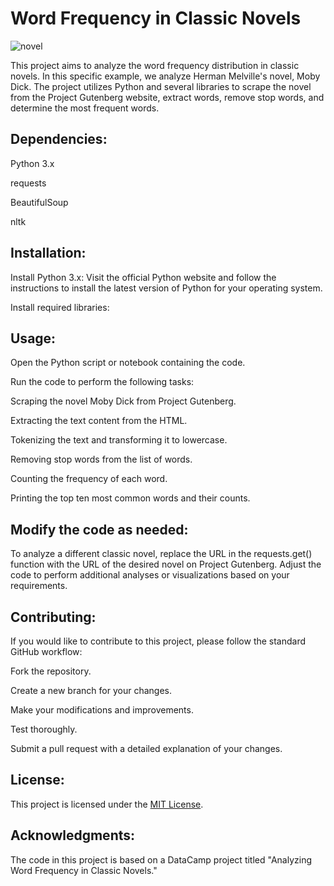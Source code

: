 # Word Frequency in Classic Novels

![novel](https://github.com/okonkwoloretta/novel/assets/116097143/1ff2fd85-9086-48a1-8092-8da2f5bebeb5)


This project aims to analyze the word frequency distribution in classic novels. In this specific example, we analyze Herman Melville's novel, Moby Dick. The project utilizes Python and several libraries to scrape the novel from the Project Gutenberg website, extract words, remove stop words, and determine the most frequent words.

## Dependencies:

Python 3.x

requests

BeautifulSoup

nltk

## Installation:

Install Python 3.x: Visit the official Python website and follow the instructions to install the latest version of Python for your operating system.

Install required libraries:

## Usage:

Open the Python script or notebook containing the code.

Run the code to perform the following tasks:

Scraping the novel Moby Dick from Project Gutenberg.

Extracting the text content from the HTML.

Tokenizing the text and transforming it to lowercase.

Removing stop words from the list of words.

Counting the frequency of each word.

Printing the top ten most common words and their counts.

## Modify the code as needed:

To analyze a different classic novel, replace the URL in the requests.get() function with the URL of the desired novel on Project Gutenberg.
Adjust the code to perform additional analyses or visualizations based on your requirements.

## Contributing:

If you would like to contribute to this project, please follow the standard GitHub workflow:

Fork the repository.

Create a new branch for your changes.

Make your modifications and improvements.

Test thoroughly.

Submit a pull request with a detailed explanation of your changes.

## License:

This project is licensed under the [MIT License](https://github.com/git/git-scm.com/blob/main/MIT-LICENSE.txt).

## Acknowledgments:

The code in this project is based on a DataCamp project titled "Analyzing Word Frequency in Classic Novels."
